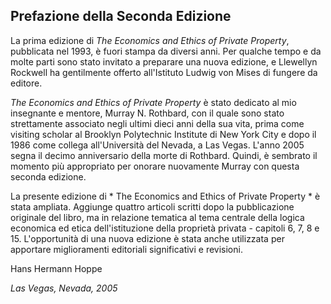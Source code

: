 ## Prefazione della Seconda Edizione

La prima edizione di *The Economics and Ethics of Private Property*, pubblicata nel 1993, è fuori stampa da diversi anni. Per qualche tempo e da molte parti sono stato invitato a preparare una nuova edizione, e Llewellyn Rockwell ha gentilmente offerto all'Istituto Ludwig von Mises di fungere da editore.

*The Economics and Ethics of Private Property* è stato dedicato al mio insegnante e mentore, Murray N. Rothbard, con il quale sono stato strettamente associato negli ultimi dieci anni della sua vita, prima come visiting scholar al Brooklyn Polytechnic Institute di New York City e dopo il 1986 come collega all'Università del Nevada, a Las Vegas. L'anno 2005 segna il decimo anniversario della morte di Rothbard. Quindi, è sembrato il momento più appropriato per onorare nuovamente Murray con questa seconda edizione.

La presente edizione di * The Economics and Ethics of Private Property * è stata ampliata. Aggiunge quattro articoli scritti dopo la pubblicazione originale del libro, ma in relazione tematica al tema centrale della logica economica ed etica dell'istituzione della proprietà privata - capitoli 6, 7, 8 e 15. L'opportunità di una nuova edizione è stata anche utilizzata per apportare miglioramenti editoriali significativi e revisioni.

Hans Hermann Hoppe

*Las Vegas, Nevada, 2005*
